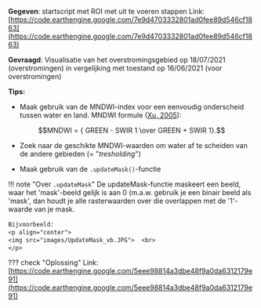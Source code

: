 **Gegeven**: startscript met ROI met uit te voeren stappen
Link: [https://code.earthengine.google.com/7e9d4703332801ad0fee89d546cf1863](https://code.earthengine.google.com/7e9d4703332801ad0fee89d546cf1863)

**Gevraagd**: 
Visualisatie van het overstromingsgebied op 18/07/2021 (overstromingen) in vergelijking met toestand op 16/06/2021 (voor overstromingen)

**Tips:**  

   * Maak gebruik van de MNDWI-index voor een eenvoudig onderscheid tussen water en land.
    MNDWI formule ([Xu, 2005](tandfonline.com/doi/abs/10.1080/01431160600589179)):  

$$MNDWI = { GREEN - SWIR 1 \over GREEN + SWIR 1}.$$  

   * Zoek naar de geschikte MNDWI-waarden om water af te scheiden van de andere gebieden (= "*tresholding*")

   * Maak gebruik van de ```.updateMask()```-functie

!!! note "Over ```.updateMask```"
    De updateMask-functie maskeert een beeld, waar het 'mask'-beeld gelijk is aan 0 (m.a.w. gebruik je een binair beeld als 'mask', dan houdt je alle rasterwaarden over die overlappen met de '1'-waarde van je mask.

    Bijvoorbeeld: 
    <p align="center">
    <img src="images/UpdateMask_vb.JPG">  <br>
    </p> 

??? check "Oplossing"
    Link: [https://code.earthengine.google.com/5eee98814a3dbe48f9a0da6312179e91](https://code.earthengine.google.com/5eee98814a3dbe48f9a0da6312179e91)